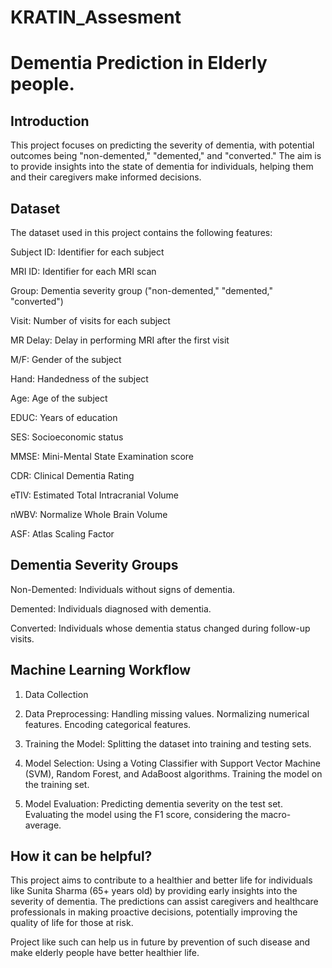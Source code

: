 # KRATIN_Assesment

# Dementia Prediction in Elderly people.

## Introduction
This project focuses on predicting the severity of dementia, with potential outcomes being "non-demented," "demented," and "converted." The aim is to provide insights into the state of dementia for individuals, helping them and their caregivers make informed decisions.

## Dataset
The dataset used in this project contains the following features:

Subject ID: Identifier for each subject

MRI ID: Identifier for each MRI scan

Group: Dementia severity group ("non-demented," "demented," "converted")

Visit: Number of visits for each subject

MR Delay: Delay in performing MRI after the first visit

M/F: Gender of the subject

Hand: Handedness of the subject

Age: Age of the subject

EDUC: Years of education

SES: Socioeconomic status

MMSE: Mini-Mental State Examination score

CDR: Clinical Dementia Rating

eTIV: Estimated Total Intracranial Volume

nWBV: Normalize Whole Brain Volume

ASF: Atlas Scaling Factor


## Dementia Severity Groups
Non-Demented: Individuals without signs of dementia.

Demented: Individuals diagnosed with dementia.

Converted: Individuals whose dementia status changed during follow-up visits.

## Machine Learning Workflow
1) Data Collection
     
2) Data Preprocessing:
  Handling missing values.
  Normalizing numerical features.
  Encoding categorical features.

3) Training the Model:
  Splitting the dataset into training and testing sets.

4) Model Selection:
   Using a Voting Classifier with Support Vector Machine (SVM), Random Forest, and AdaBoost algorithms.
   Training the model on the training set.

5) Model Evaluation:
  Predicting dementia severity on the test set.
  Evaluating the model using the F1 score, considering the macro-average.

## How it can be helpful?
This project aims to contribute to a healthier and better life for individuals like Sunita Sharma (65+ years old) by providing early insights into the severity of dementia. The predictions can assist caregivers and healthcare professionals in making proactive decisions, potentially improving the quality of life for those at risk.

Project like such can help us in future by prevention of such disease and make elderly people have better healthier life.
